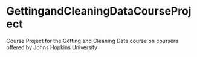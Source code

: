 # GettingandCleaningDataCourseProject
Course Project for the Getting and Cleaning Data course on coursera offered by Johns Hopkins University
